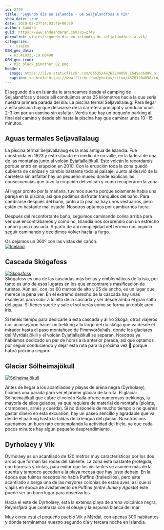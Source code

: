 ```yaml
---
id: 2749
title: 'Segundo día en Islandia - De Seljalandfoss a Vik'
show_date: true
date: 2020-02-27T14:03:48+00:00
author: Sandra
guid: https://www.andeandaran.com/?p=2749
permalink: viajes/segundo-dia-en-islandia-de-seljalandfoss-a-vik/
categories:
  -  viajes
OSM_geo_data:
  - 63.41833,-19.00498
OSM_geo_icon:
  - mic_black_pinother_02.png
header:
  image: https://live.staticflickr.com/65535/48763204858_1b49ec6d99_b.jpg
  caption: <a href="https://www.flickr.com/photos/sitoo/48763204858/in/photostream/lightbox/">Ver en flickr</a>
---
```


El segundo día en Islandia lo arrancamos desde el camping de Seljalandfoss y desde allí condujimos unos 25 kilómetros hacia la que sería nuestra primera parada del día: La piscina termal Seljavallalaug. Para llegar a esta piscina hay que desviarse de la carretera principal y conducir unos 2-3 km por un camino sin asfaltar. Veréis que hay un pequeño parking al final del camino y desde ahí hasta la piscina hay que caminar unos 10 -15 minutos.

## Aguas termales Seljavallalaug

La piscina termal Seljavallalaug es la más antigua de Islandia. Fue construida en 1923 y esta situada en medio de un valle, en la ladera de una de las montañas junto al volcán Eyjafjallajökull. Este volcán lo recordareis porque entró en erupción en 2010. Con la erupción toda la zona quedó cubierta de cenizas y cambio bastante todo el paisaje. Junto al desvió de la carretera sin asfaltar hay un pequeño museo donde explican las consecuencias que tuvo la erupción del volcán y como recuperaron la zona.

Al llegar pronto por la mañana, tuvimos suerte porque solamente había una pareja en la piscina, así que pudimos disfrutar tranquilos del baño. Para cambiarse después del baño, junto a la piscina hay unos vestuarios, pero están en bastante mal estado. Nosotros optamos por cambiarnos fuera.

Después del reconfortante baño, seguimos caminando colina arriba para ver que encontrábamos y como no, Islandia nos sorprendió con un estrecho cañón y una cascada. A partir de ahí complejidad del terreno nos impidió seguir caminando y decidimos volver hacia la furgo.

Os dejamos un 360º con las vistas del cañón.  
<a title="Iceland" href="https://www.flickr.com/photos/sitoo/48774331597/in/album-72157710811344151/" data-flickr-embed="true" data-vr="true"><img src="https://live.staticflickr.com/65535/48774331597_7dc19e1943_k.jpg" alt="Iceland" /></a>

## Cascada Skógafoss

<a title="Skogafoss" href="https://www.flickr.com/photos/sitoo/48768854727/in/album-72157710811344151/" data-flickr-embed="true"><img src="https://live.staticflickr.com/65535/48768854727_487bddc513_k.jpg" alt="Skogafoss" /></a>  
Skógafoss es una de las cascadas más bellas y emblemáticas de la isla, por tanto es uno de esos lugares en los que encontrareis masificación de turistas. Aún así, con los 60 metros de alto y 25 de ancho, es un lugar que merece la pena ver. En el extremo derecho de la cascada hay unas escaleras para subir a lo alto de la cascada y ver desde arriba el gran salto del agua. Si tienes suerte y sale el sol verás como se forma un doble arco iris.

Si tenéis tiempo para dedicarle a esta cascada y al río Skóga, otros viajeros nos aconsejaron hacer un trekking a lo largo del río skóga que va desde el mirador hasta el paso montañoso de Fimmvörðuháls, donde los glaciares del Myrdalsjökill y el volcán Eyjafjallajökull se separan. Nosotros ya habíamos dedicado un par de horas a la anterior parada, así que optamos por seguir conduciendo y dejar esta ruta para la próxima vez 🙂 porque habrá próxima seguro.

## Glaciar Sólheimajökull

<a title="Sólheimajökull" href="https://www.flickr.com/photos/sitoo/48794955706/in/album-72157710811344151/" data-flickr-embed="true"><img src="https://live.staticflickr.com/65535/48794955706_6349392153_k.jpg" alt="Sólheimajökull" /></a>

Antes de llegar a los acantilados y playas de arena negra (Dyrholaey), hicimos una parada para ver el primer glaciar de la ruta. El glaciar Sólheimajökull que cubre el volcán Katla ofrece numerosos trekkings, la mayoría de ellos guiados, ya que requiere de material de montaña (piolets, crampones, arnés y cuerda). Si no disponéis de mucho tiempo o no queréis gastar dinero en esta excursión, hay un paseo sencillo y agradable que va desde el parking hasta la faldas de la lengua del glaciar.  Nosotros nos quedamos un buen rato contemplando la actividad del hielo, ya que cada pocos minutos hay algún pequeño desprendimiento.

## Dyrholaey y Vik

Dyrholaey es un acantilado de 120 metros muy característicos por los dos arcos que forman las rocas del saliente. La zona esta bastante protegida, con barreras y cintas, para evitar que los visitantes se asomen más de la cuenta y tampoco accedan a la playa rocosa que hay justo debajo. En la época que fuimos nosotros no había Puffins (frailecillos), pero este acantilado alberga una de las mayores colonias de estas aves, así que si viajáis en época de avistamiento de Puffins _(entre Junio y Agosto)_ este puede ser un buen lugar para observarlos.

Hacia el este de Dyrholaey, está la extensa playa de arena volcánica negra, Reynisfjara que contrasta con el oleaje y la espuma blanca del mar.

Muy cerca está el pequeño pueblo Vik y Mýrdal, con apenas 300 habitantes y dónde terminamos nuestro segundo día y tercera noche en Islandia.